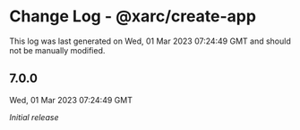 # Change Log - @xarc/create-app

This log was last generated on Wed, 01 Mar 2023 07:24:49 GMT and should not be manually modified.

## 7.0.0
Wed, 01 Mar 2023 07:24:49 GMT

_Initial release_

